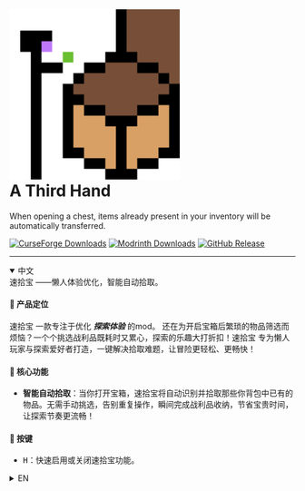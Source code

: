 <div aligh="center">
  <img width="300" alt="a third hand log" src="https://github.com/ticsea/A-THIED-HAND/blob/main/src/main/resources/assets/athirdhand.png" />
   <h1 style="margin-top: 0">A Third Hand</h1>
  <p>When opening a chest, items already present in your inventory will be automatically transferred.</p>

[![CurseForge Downloads](https://img.shields.io/curseforge/dt/1288509?logo=CurseForge)](https://www.curseforge.com/minecraft/mc-mods/quickpickme)
[![Modrinth Downloads](https://img.shields.io/modrinth/dt/quickpickme?logo=Modrinth)](https://modrinth.com/mod/quickpickme)
[![GitHub Release](https://img.shields.io/github/v/release/ticsea/quickpickme)](https://github.com/ticsea/quickpickme/releases)
</div>

---
<details open>
<summary>中文</summary>
 速拾宝 
 ——懒人体验优化，智能自动拾取。

#### **🔹 产品定位**  
速拾宝 一款专注于优化 ***探索体验*** 的mod。
 还在为开启宝箱后繁琐的物品筛选而烦恼？一个个挑选战利品既耗时又累心，探索的乐趣大打折扣！速拾宝 专为懒人玩家与探索爱好者打造，一键解决拾取难题，让冒险更轻松、更畅快！

#### **🔹 核心功能**  
- **智能自动拾取**：当你打开宝箱，速拾宝将自动识别并拾取那些你背包中已有的物品。无需手动挑选，告别重复操作，瞬间完成战利品收纳，节省宝贵时间，让探索节奏更流畅！

#### **🔹 按键**
- <kbd>H</kbd>：快速启用或关闭速拾宝功能。

</details>

<details>
<summary>EN</summary>
 A Third Hand 
  -- Lazy Experience Optimization, Intelligent Auto-Pickup

#### **🔹 Product Positioning**  
A Third Hand is a mod focused on ***optimizing exploration experience***. Tired of the tedious item filtering after opening treasure chests? Picking up loot one by one is time-consuming and exhausting, which greatly reduces the fun of exploration! QuickPickMe is specially designed for lazy players and exploration enthusiasts, solving the picking problem with one click to make adventures easier and more enjoyable!

#### **🔹 Core Features**  
- **Intelligent Auto-Pickup**: When interacting with a treasure chest, MOD scans the chest's contents and only transfers items that already exist in your inventory to your backpack. This targeted transfer system skips manual item sorting, automatically collecting duplicates while leaving new items for manual selection.


#### **🔹 Keybind**  
- <kbd>H</kbd>: Quickly enable or disable mod.

</details>
